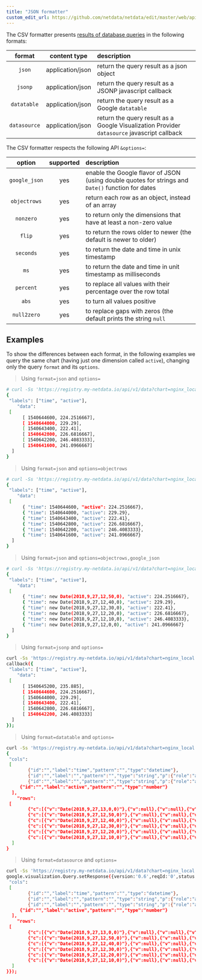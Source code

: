 ```yaml
---
title: "JSON formatter"
custom_edit_url: https://github.com/netdata/netdata/edit/master/web/api/formatters/json/README.md
---
```




The CSV formatter presents [results of database queries](/docs/web/queries) in the following formats:

| format       | content type     | description|
|:----:|:----------:|:----------|
| `json`       | application/json | return the query result as a json object|
| `jsonp`      | application/json | return the query result as a JSONP javascript callback|
| `datatable`  | application/json | return the query result as a Google `datatable`|
| `datasource` | application/json | return the query result as a Google Visualization Provider `datasource` javascript callback|

The CSV formatter respects the following API `&options=`:

| option        | supported | description|
|:----:|:-------:|:----------|
| `google_json` | yes       | enable the Google flavor of JSON (using double quotes for strings and `Date()` function for dates|
| `objectrows`  | yes       | return each row as an object, instead of an array|
| `nonzero`     | yes       | to return only the dimensions that have at least a non-zero value|
| `flip`        | yes       | to return the rows older to newer (the default is newer to older)|
| `seconds`     | yes       | to return the date and time in unix timestamp|
| `ms`          | yes       | to return the date and time in unit timestamp as milliseconds|
| `percent`     | yes       | to replace all values with their percentage over the row total|
| `abs`         | yes       | to turn all values positive|
| `null2zero`   | yes       | to replace gaps with zeros (the default prints the string `null`|

## Examples

To show the differences between each format, in the following examples we query the same
chart (having just one dimension called `active`), changing only the query `format` and its `options`.

> Using `format=json` and `options=`

```bash
# curl -Ss 'https://registry.my-netdata.io/api/v1/data?chart=nginx_local.connections&after=-3600&points=6&group=average&format=json&options='
{
 "labels": ["time", "active"],
    "data":
 [
      [ 1540644600, 224.2516667],
      [ 1540644000, 229.29],
      [ 1540643400, 222.41],
      [ 1540642800, 226.6816667],
      [ 1540642200, 246.4083333],
      [ 1540641600, 241.0966667]
  ]
}
```

> Using `format=json` and `options=objectrows`

```bash
# curl -Ss 'https://registry.my-netdata.io/api/v1/data?chart=nginx_local.connections&after=-3600&points=6&group=average&format=json&options=objectrows'
{
 "labels": ["time", "active"],
    "data":
 [
      { "time": 1540644600, "active": 224.2516667},
      { "time": 1540644000, "active": 229.29},
      { "time": 1540643400, "active": 222.41},
      { "time": 1540642800, "active": 226.6816667},
      { "time": 1540642200, "active": 246.4083333},
      { "time": 1540641600, "active": 241.0966667}
  ]
}
```

> Using `format=json` and `options=objectrows,google_json`

```bash
# curl -Ss 'https://registry.my-netdata.io/api/v1/data?chart=nginx_local.connections&after=-3600&points=6&group=average&formatjson&options=objectrows,google_json'
{
 "labels": ["time", "active"],
    "data":
 [
      { "time": new Date(2018,9,27,12,50,0), "active": 224.2516667},
      { "time": new Date(2018,9,27,12,40,0), "active": 229.29},
      { "time": new Date(2018,9,27,12,30,0), "active": 222.41},
      { "time": new Date(2018,9,27,12,20,0), "active": 226.6816667},
      { "time": new Date(2018,9,27,12,10,0), "active": 246.4083333},
      { "time": new Date(2018,9,27,12,0,0), "active": 241.0966667}
  ]
}
```

> Using `format=jsonp` and `options=`

```bash
curl -Ss 'https://registry.my-netdata.io/api/v1/data?chart=nginx_local.connections&after=-3600&points=6&group=average&formjsonp&options='
callback({
 "labels": ["time", "active"],
    "data":
 [
      [ 1540645200, 235.885],
      [ 1540644600, 224.2516667],
      [ 1540644000, 229.29],
      [ 1540643400, 222.41],
      [ 1540642800, 226.6816667],
      [ 1540642200, 246.4083333]
  ]
});
```

> Using `format=datatable` and `options=`

```bash
curl -Ss 'https://registry.my-netdata.io/api/v1/data?chart=nginx_local.connections&after=-3600&points=6&group=average&formdatatable&options='
{
 "cols":
 [
        {"id":"","label":"time","pattern":"","type":"datetime"},
        {"id":"","label":"","pattern":"","type":"string","p":{"role":"annotation"}},
        {"id":"","label":"","pattern":"","type":"string","p":{"role":"annotationText"}},
     {"id":"","label":"active","pattern":"","type":"number"}
  ],
    "rows":
 [
        {"c":[{"v":"Date(2018,9,27,13,0,0)"},{"v":null},{"v":null},{"v":235.885}]},
        {"c":[{"v":"Date(2018,9,27,12,50,0)"},{"v":null},{"v":null},{"v":224.2516667}]},
        {"c":[{"v":"Date(2018,9,27,12,40,0)"},{"v":null},{"v":null},{"v":229.29}]},
        {"c":[{"v":"Date(2018,9,27,12,30,0)"},{"v":null},{"v":null},{"v":222.41}]},
        {"c":[{"v":"Date(2018,9,27,12,20,0)"},{"v":null},{"v":null},{"v":226.6816667}]},
        {"c":[{"v":"Date(2018,9,27,12,10,0)"},{"v":null},{"v":null},{"v":246.4083333}]}
  ]
}
```

> Using `format=datasource` and `options=`

```bash
curl -Ss 'https://registry.my-netdata.io/api/v1/data?chart=nginx_local.connections&after=-3600&points=6&group=average&format=datasource&options='
google.visualization.Query.setResponse({version:'0.6',reqId:'0',status:'ok',sig:'1540645368',table:{
 "cols":
 [
        {"id":"","label":"time","pattern":"","type":"datetime"},
        {"id":"","label":"","pattern":"","type":"string","p":{"role":"annotation"}},
        {"id":"","label":"","pattern":"","type":"string","p":{"role":"annotationText"}},
     {"id":"","label":"active","pattern":"","type":"number"}
  ],
    "rows":
 [
        {"c":[{"v":"Date(2018,9,27,13,0,0)"},{"v":null},{"v":null},{"v":235.885}]},
        {"c":[{"v":"Date(2018,9,27,12,50,0)"},{"v":null},{"v":null},{"v":224.2516667}]},
        {"c":[{"v":"Date(2018,9,27,12,40,0)"},{"v":null},{"v":null},{"v":229.29}]},
        {"c":[{"v":"Date(2018,9,27,12,30,0)"},{"v":null},{"v":null},{"v":222.41}]},
        {"c":[{"v":"Date(2018,9,27,12,20,0)"},{"v":null},{"v":null},{"v":226.6816667}]},
        {"c":[{"v":"Date(2018,9,27,12,10,0)"},{"v":null},{"v":null},{"v":246.4083333}]}
  ]
}});
```


